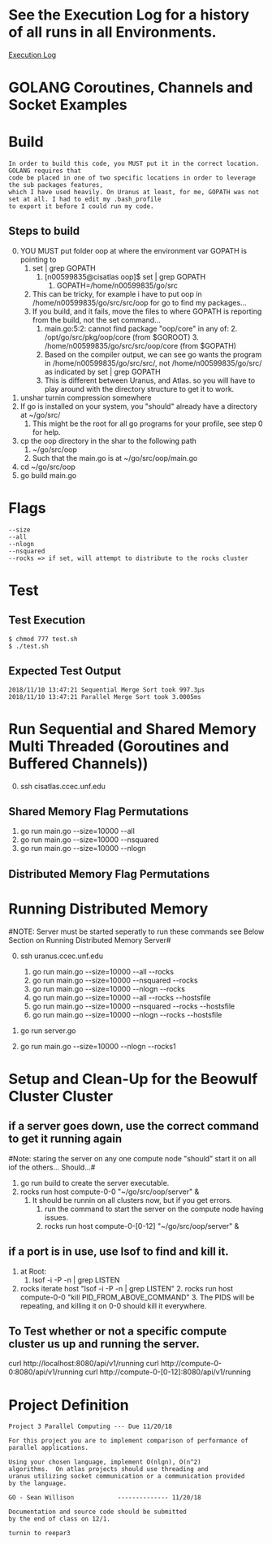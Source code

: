 # See the Execution Log for a history of all runs in all Environments.
[Execution Log](./execution.log)

# GOLANG Coroutines, Channels and Socket Examples

# Build
    In order to build this code, you MUST put it in the correct location. GOLANG requires that 
    code be placed in one of two specific locations in order to leverage the sub packages features,
    which I have used heavily. On Uranus at least, for me, GOPATH was not set at all. I had to edit my .bash_profile
    to export it before I could run my code.

## Steps to build

0. YOU MUST put folder oop at where the environment var GOPATH is pointing to
    1. set | grep GOPATH
        1. [n00599835@cisatlas oop]$ set | grep GOPATH
            1. GOPATH=/home/n00599835/go/src
    2. This can be tricky, for example i have to put oop in /home/n00599835/go/src/src/oop for go to find my packages...
    3. If you build, and it fails, move the files to where GOPATH is reporting from the build, not the set command...
        1. main.go:5:2: cannot find package "oop/core" in any of:
            2. /opt/go/src/pkg/oop/core (from $GOROOT)
            3. /home/n00599835/go/src/src/oop/core (from $GOPATH)
        2. Based on the compiler output, we can see go wants the program in /home/n00599835/go/src/src/, not /home/n00599835/go/src/ as indicated by set | grep GOPATH
        3. This is different between Uranus, and Atlas. so you will have to play around with the directory structure to get it to work.
1. unshar turnin compression somewhere
2. If go is installed on your system, you "should" already have a directory at ~/go/src/
    1. This might be the root for all go programs for your profile, see step 0 for help.
3. cp the oop directory in the shar to the following path 
    1. ~/go/src/oop
    2. Such that the main.go is at ~/go/src/oop/main.go
4. cd ~/go/src/oop
5. go build main.go

# Flags
    --size
    --all
    --nlogn
    --nsquared
    --rocks => if set, will attempt to distribute to the rocks cluster

# Test

## Test Execution
    $ chmod 777 test.sh
    $ ./test.sh
## Expected Test Output
    2018/11/10 13:47:21 Sequential Merge Sort took 997.3µs
    2018/11/10 13:47:21 Parallel Merge Sort took 3.0005ms

# Run Sequential and Shared Memory Multi Threaded (Goroutines and Buffered Channels))

0. ssh cisatlas.ccec.unf.edu

## Shared Memory Flag Permutations

1. go run main.go --size=10000 --all
2. go run main.go --size=10000 --nsquared
3. go run main.go --size=10000 --nlogn

## Distributed Memory Flag Permutations

# Running Distributed Memory
#NOTE: Server must be started seperatly to run these commands see Below Section on Running Distributed Memory Server#

0. ssh uranus.ccec.unf.edu
    1. go run main.go --size=10000 --all --rocks
    2. go run main.go --size=10000 --nsquared --rocks
    3. go run main.go --size=10000 --nlogn --rocks 
    4. go run main.go --size=10000 --all --rocks --hostsfile
    5. go run main.go --size=10000 --nsquared --rocks --hostsfile
    6. go run main.go --size=10000 --nlogn --rocks --hostsfile

1. go run server.go
2. go run main.go --size=10000 --nlogn --rocks1

# Setup and Clean-Up for the Beowulf Cluster Cluster

## if a server goes down, use the correct command to get it running again
 #Note: staring the server on any one compute node "should" start it on all iof the others... Should...#
1. go run build to create the server executable.
2. rocks run host compute-0-0 "~/go/src/oop/server" &
    1. It should be runnin on all clusters now, but if you get errors.
        1. run the command to start the server on the compute node having issues.
        2. rocks run host compute-0-[0-12] "~/go/src/oop/server" &

## if a port is in use, use lsof to find and kill it.
1. at Root: 
    1. lsof -i -P -n | grep LISTEN
2. rocks iterate host "lsof -i -P -n | grep LISTEN"
    2. rocks run host compute-0-0 "kill PID_FROM_ABOVE_COMMAND"
    3. The PIDS will be repeating, and killing it on 0-0 should kill it everywhere.

## To Test whether or not a specific compute cluster us up and running the server.
curl http://localhost:8080/api/v1/running
curl http://compute-0-0:8080/api/v1/running
curl http://compute-0-[0-12]:8080/api/v1/running

# Project Definition
    Project 3 Parallel Computing --- Due 11/20/18 

    For this project you are to implement comparison of performance of
    parallel applications.

    Using your chosen language, implement O(nlgn), O(n^2)
    algorithms.  On atlas projects should use threading and 
    uranus utilizing socket communication or a communication provided
    by the language. 

    GO - Sean Willison            -------------- 11/20/18

    Documentation and source code should be submitted 
    by the end of class on 12/1.

    turnin to reepar3
